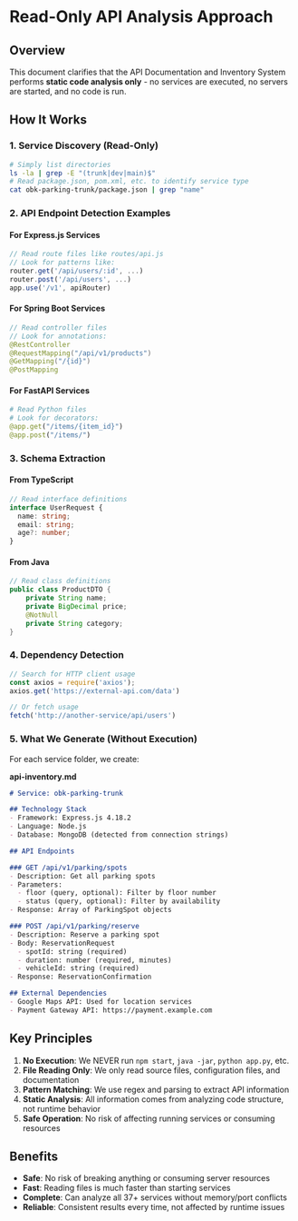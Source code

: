 # Read-Only API Analysis Approach

## Overview
This document clarifies that the API Documentation and Inventory System performs **static code analysis only** - no services are executed, no servers are started, and no code is run.

## How It Works

### 1. Service Discovery (Read-Only)
```bash
# Simply list directories
ls -la | grep -E "(trunk|dev|main)$"
# Read package.json, pom.xml, etc. to identify service type
cat obk-parking-trunk/package.json | grep "name"
```

### 2. API Endpoint Detection Examples

#### For Express.js Services
```javascript
// Read route files like routes/api.js
// Look for patterns like:
router.get('/api/users/:id', ...)
router.post('/api/users', ...)
app.use('/v1', apiRouter)
```

#### For Spring Boot Services
```java
// Read controller files
// Look for annotations:
@RestController
@RequestMapping("/api/v1/products")
@GetMapping("/{id}")
@PostMapping
```

#### For FastAPI Services
```python
# Read Python files
# Look for decorators:
@app.get("/items/{item_id}")
@app.post("/items/")
```

### 3. Schema Extraction

#### From TypeScript
```typescript
// Read interface definitions
interface UserRequest {
  name: string;
  email: string;
  age?: number;
}
```

#### From Java
```java
// Read class definitions
public class ProductDTO {
    private String name;
    private BigDecimal price;
    @NotNull
    private String category;
}
```

### 4. Dependency Detection
```javascript
// Search for HTTP client usage
const axios = require('axios');
axios.get('https://external-api.com/data')

// Or fetch usage
fetch('http://another-service/api/users')
```

### 5. What We Generate (Without Execution)

For each service folder, we create:

**api-inventory.md**
```markdown
# Service: obk-parking-trunk

## Technology Stack
- Framework: Express.js 4.18.2
- Language: Node.js
- Database: MongoDB (detected from connection strings)

## API Endpoints

### GET /api/v1/parking/spots
- Description: Get all parking spots
- Parameters:
  - floor (query, optional): Filter by floor number
  - status (query, optional): Filter by availability
- Response: Array of ParkingSpot objects

### POST /api/v1/parking/reserve
- Description: Reserve a parking spot
- Body: ReservationRequest
  - spotId: string (required)
  - duration: number (required, minutes)
  - vehicleId: string (required)
- Response: ReservationConfirmation

## External Dependencies
- Google Maps API: Used for location services
- Payment Gateway API: https://payment.example.com
```

## Key Principles

1. **No Execution**: We NEVER run `npm start`, `java -jar`, `python app.py`, etc.
2. **File Reading Only**: We only read source files, configuration files, and documentation
3. **Pattern Matching**: We use regex and parsing to extract API information
4. **Static Analysis**: All information comes from analyzing code structure, not runtime behavior
5. **Safe Operation**: No risk of affecting running services or consuming resources

## Benefits

- **Safe**: No risk of breaking anything or consuming server resources
- **Fast**: Reading files is much faster than starting services
- **Complete**: Can analyze all 37+ services without memory/port conflicts
- **Reliable**: Consistent results every time, not affected by runtime issues 